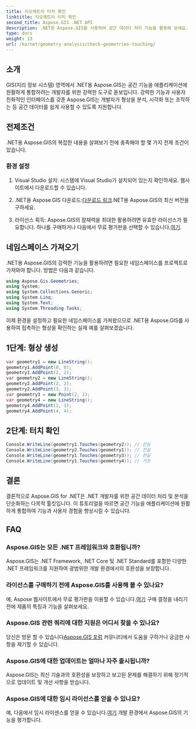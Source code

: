 ```yaml
---
title: 지오메트리 터치 확인
linktitle: 지오메트리 터치 확인
second_title: Aspose.GIS .NET API
description: .NET용 Aspose.GIS를 사용하여 공간 데이터 처리 기능을 활용해 보세요. 이 다용도 툴킷을 사용하여 공간 기능을 애플리케이션에 원활하게 통합하세요.
type: docs
weight: 13
url: /ko/net/geometry-analysis/check-geometries-touching/
---
```

## 소개
GIS(지리 정보 시스템) 영역에서 .NET용 Aspose.GIS는 공간 기능을 애플리케이션에 원활하게 통합하려는 개발자를 위한 강력한 도구로 돋보입니다. 강력한 기능과 사용자 친화적인 인터페이스를 갖춘 Aspose.GIS는 개발자가 형상을 분석, 시각화 또는 조작하는 등 공간 데이터를 쉽게 사용할 수 있도록 지원합니다.
## 전제조건
.NET용 Aspose.GIS의 복잡한 내용을 살펴보기 전에 충족해야 할 몇 가지 전제 조건이 있습니다.
### 환경 설정
1. Visual Studio 설치: 시스템에 Visual Studio가 설치되어 있는지 확인하세요. 웹사이트에서 다운로드할 수 있습니다.
   
2.  .NET용 Aspose.GIS 다운로드:[다운로드 링크](https://releases.aspose.com/gis/net/).NET용 Aspose.GIS의 최신 버전을 구하세요.
3.  라이선스 획득: Aspose.GIS의 잠재력을 최대한 활용하려면 유효한 라이선스가 필요합니다. 하나를 구매하거나 다음에서 무료 평가판을 선택할 수 있습니다.[여기](https://releases.aspose.com/).

## 네임스페이스 가져오기
.NET용 Aspose.GIS의 강력한 기능을 활용하려면 필요한 네임스페이스를 프로젝트로 가져와야 합니다. 방법은 다음과 같습니다.

```csharp
using Aspose.Gis.Geometries;
using System;
using System.Collections.Generic;
using System.Linq;
using System.Text;
using System.Threading.Tasks;
```

이제 환경을 설정하고 필요한 네임스페이스를 가져왔으므로 .NET용 Aspose.GIS를 사용하여 접촉하는 형상을 확인하는 실제 예를 살펴보겠습니다.
## 1단계: 형상 생성
```csharp
var geometry1 = new LineString();
geometry1.AddPoint(0, 0);
geometry1.AddPoint(2, 2);
var geometry2 = new LineString();
geometry2.AddPoint(2, 2);
geometry2.AddPoint(3, 3);
var geometry3 = new Point(2, 2);
var geometry4 = new LineString();
geometry4.AddPoint(1, 1);
geometry4.AddPoint(4, 4);
```
## 2단계: 터치 확인
```csharp
Console.WriteLine(geometry1.Touches(geometry2)); // 진실
Console.WriteLine(geometry2.Touches(geometry1)); // 진실
Console.WriteLine(geometry1.Touches(geometry3)); // 진실
Console.WriteLine(geometry1.Touches(geometry4)); // 거짓
```

## 결론
결론적으로 Aspose.GIS for .NET은 .NET 개발자를 위한 공간 데이터 처리 및 분석을 단순화하는 다목적 툴킷입니다. 이 튜토리얼을 따르면 공간 기능을 애플리케이션에 원활하게 통합하여 기능과 사용자 경험을 향상시킬 수 있습니다.
## FAQ
### Aspose.GIS는 모든 .NET 프레임워크와 호환됩니까?
Aspose.GIS는 .NET Framework, .NET Core 및 .NET Standard를 포함한 다양한 .NET 프레임워크를 지원하여 광범위한 개발 환경에서의 호환성을 보장합니다.
### 라이선스를 구매하기 전에 Aspose.GIS를 사용해 볼 수 있나요?
 예, Aspose 웹사이트에서 무료 평가판을 이용할 수 있습니다.[여기](https://purchase.aspose.com/temporary-license/) 구매 결정을 내리기 전에 제품의 특징과 기능을 살펴보세요.
### Aspose.GIS 관련 쿼리에 대한 지원은 어디서 찾을 수 있나요?
 당신은 방문 할 수 있습니다[Aspose.GIS 포럼](https://forum.aspose.com/c/gis/33) 커뮤니티에서 도움을 구하거나 궁금한 사항을 제기할 수 있습니다.
### Aspose.GIS에 대한 업데이트는 얼마나 자주 출시됩니까?
Aspose.GIS는 최신 기술과의 호환성을 보장하고 보고된 문제를 해결하기 위해 정기적으로 업데이트 및 개선 사항을 받습니다.
### Aspose.GIS에 대한 임시 라이선스를 얻을 수 있나요?
 예, 다음에서 임시 라이센스를 얻을 수 있습니다.[여기](https://purchase.aspose.com/temporary-license/) 개발 환경에서 Aspose.GIS의 기능을 평가합니다.